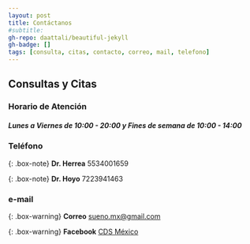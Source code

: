 ```yaml
---
layout: post
title: Contáctanos
#subtitle: 
gh-repo: daattali/beautiful-jekyll
gh-badge: []
tags: [consulta, citas, contacto, correo, mail, telefono]
---
```


## Consultas y Citas
### Horario de Atención 
##### Lunes a Viernes de 10:00 - 20:00 y Fines de semana de 10:00 - 14:00

### Teléfono

{: .box-note}
**Dr. Herrea** 5534001659

{: .box-note}
**Dr. Hoyo** 7223941463

### e-mail

{: .box-warning}
**Correo** sueno.mx@gmail.com

{: .box-warning}
**Facebook** [CDS México](http://www.facebook.com)

